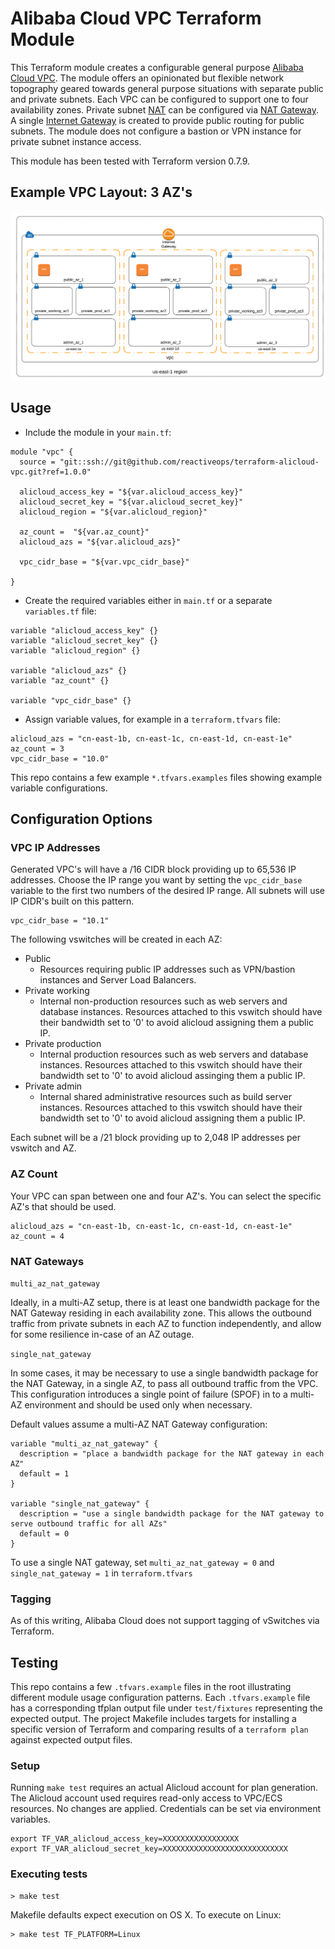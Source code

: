 # Alibaba Cloud VPC Terraform Module

This Terraform module creates a configurable general purpose [Alibaba Cloud VPC](https://www.alibabacloud.com/help/doc-detail/34217.htm?spm=a3c0i.l27706en.a3.2.2a4a1a81UeMGUK). The module offers an opinionated but flexible network topography geared towards general purpose situations with separate public and private subnets. Each VPC can be configured to support one to four availability zones. Private subnet [NAT](https://www.alibabacloud.com/product/NAT) can be configured via [NAT Gateway](https://www.alibabacloud.com/product/NAT). A single [Internet Gateway](http://docs.aws.amazon.com/AmazonVPC/latest/UserGuide/VPC_Internet_Gateway.html) is created to provide public routing for public subnets. The module does not configure a bastion or VPN instance for private subnet instance access.

This module has been tested with Terraform version 0.7.9.

## Example VPC Layout: 3 AZ's

![Example VPC: 3AZ](vpc_layout.png)

## Usage

* Include the module in your `main.tf`:

```
module "vpc" {
  source = "git::ssh://git@github.com/reactiveops/terraform-alicloud-vpc.git?ref=1.0.0"

  alicloud_access_key = "${var.alicloud_access_key}"
  alicloud_secret_key = "${var.alicloud_secret_key}"
  alicloud_region = "${var.alicloud_region}"

  az_count =  "${var.az_count}"
  alicloud_azs = "${var.alicloud_azs}"

  vpc_cidr_base = "${var.vpc_cidr_base}"

}
```

* Create the required variables either in `main.tf` or a separate `variables.tf` file:

```
variable "alicloud_access_key" {}
variable "alicloud_secret_key" {}
variable "alicloud_region" {}

variable "alicloud_azs" {}
variable "az_count" {}

variable "vpc_cidr_base" {}

```

* Assign variable values, for example in a `terraform.tfvars` file:

```
alicloud_azs = "cn-east-1b, cn-east-1c, cn-east-1d, cn-east-1e"
az_count = 3
vpc_cidr_base = "10.0"
```

This repo contains a few example `*.tfvars.examples` files showing example variable configurations.

## Configuration Options

### VPC IP Addresses

Generated VPC's will have a /16 CIDR block providing up to 65,536 IP addresses. Choose the IP range you want by setting the `vpc_cidr_base` variable to the first two numbers of the desired IP range. All subnets will use IP CIDR's built on this pattern.

```
vpc_cidr_base = "10.1"
```

The following vswitches will be created in each AZ:

* Public
  * Resources requiring public IP addresses such as VPN/bastion instances and Server Load Balancers.
* Private working
  * Internal non-production resources such as web servers and database instances.  Resources attached to this vswitch should have their bandwidth set to '0' to avoid alicloud assigning them a public IP.
* Private production
  * Internal production resources such as web servers and database instances.  Resources attached to this vswitch should have their bandwidth set to '0' to avoid alicloud assinging them a public IP.
* Private admin
  * Internal shared administrative resources such as build server instances.  Resources attached to this vswitch should have their bandwidth set to '0' to avoid alicloud assigning them a public IP.

Each subnet will be a /21 block providing up to 2,048 IP addresses per vswitch and AZ.

### AZ Count

Your VPC can span between one and four AZ's. You can select the specific AZ's that should be used.

```
alicloud_azs = "cn-east-1b, cn-east-1c, cn-east-1d, cn-east-1e"
az_count = 4
```

### NAT Gateways

`multi_az_nat_gateway`

Ideally, in a multi-AZ setup, there is at least one bandwidth package for the NAT Gateway residing in each availability zone.  This allows the outbound traffic from private subnets in each AZ to function independently, and allow for some resilience in-case of an AZ outage.

`single_nat_gateway`

In some cases, it may be necessary to use a single bandwidth package for the NAT Gateway, in a single AZ, to pass all outbound traffic from the VPC.  This configuration introduces a single point of failure (SPOF) in to a multi-AZ environment and should be used only when necessary.

Default values assume a multi-AZ NAT Gateway configuration:
```
variable "multi_az_nat_gateway" {
  description = "place a bandwidth package for the NAT gateway in each AZ"
  default = 1
}

variable "single_nat_gateway" {
  description = "use a single bandwidth package for the NAT gateway to serve outbound traffic for all AZs"
  default = 0
}
```

To use a single NAT gateway, set `multi_az_nat_gateway = 0` and `single_nat_gateway = 1` in `terraform.tfvars`

### Tagging

As of this writing, Alibaba Cloud does not support tagging of vSwitches via Terraform.

## Testing

This repo contains a few `.tfvars.example` files in the root illustrating different module usage configuration patterns. Each `.tfvars.example` file has a corresponding tfplan output file under `test/fixtures` representing the expected output. The project Makefile includes targets for installing a specific version of Terraform and comparing results of a `terraform plan` against expected output files.

### Setup

Running `make test` requires an actual Alicloud account for plan generation. The Alicloud account used requires read-only access to VPC/ECS resources. No changes are applied. Credentials can be set via environment variables.

```
export TF_VAR_alicloud_access_key=XXXXXXXXXXXXXXXXX
export TF_VAR_alicloud_secret_key=XXXXXXXXXXXXXXXXXXXXXXXXXXXX
```

### Executing tests

```
> make test
```

Makefile defaults expect execution on OS X. To execute on Linux:

```
> make test TF_PLATFORM=Linux
```
